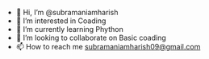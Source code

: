 - 👋 Hi, I’m @subramaniamharish
- 👀 I’m interested in Coading
- 🌱 I’m currently learning Phython
- 💞️ I’m looking to collaborate on Basic coading
- 📫 How to reach me subramaniamharish09@gmail.com

<!---
subramaniamharish/subramaniamharish is a ✨ special ✨ repository because its `README.md` (this file) appears on your GitHub profile.
You can click the Preview link to take a look at your changes.
--->
